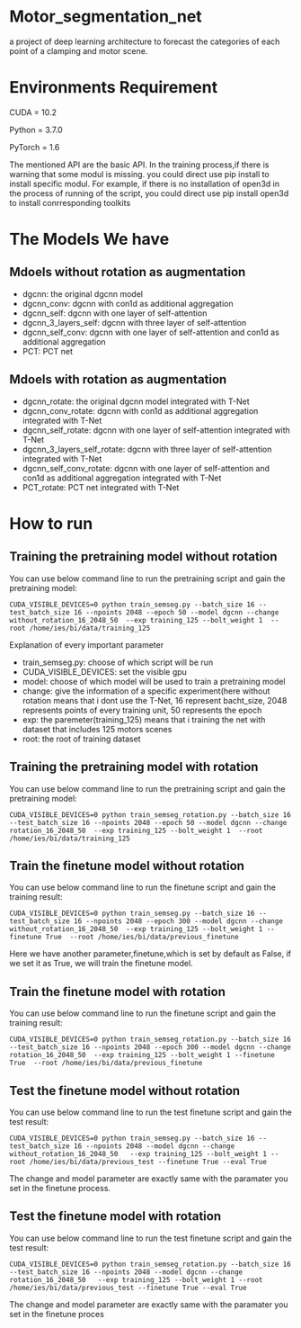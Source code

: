 # Motor_segmentation_net
a project of deep learning architecture to forecast the categories of each point of a clamping and motor scene.

# Environments Requirement
CUDA = 10.2

Python = 3.7.0

PyTorch = 1.6

The mentioned API are the basic API. In the training  process,if there is warning that some modul is missing. you could direct use pip install to install specific modul.
For example, if there is no installation of open3d in the process of running of the script, you could direct use pip install open3d to install conrresponding toolkits

# The Models We have

## Mdoels without rotation as augmentation

* dgcnn: the original dgcnn model
* dgcnn_conv: dgcnn with con1d as additional aggregation
* dgcnn_self: dgcnn with one layer of self-attention
* dgcnn_3_layers_self: dgcnn with three layer of self-attention 
* dgcnn_self_conv: dgcnn with one layer of self-attention and con1d as additional aggregation
* PCT: PCT net

## Mdoels with rotation as augmentation

* dgcnn_rotate: the original dgcnn model integrated with T-Net
* dgcnn_conv_rotate: dgcnn with con1d as additional aggregation integrated with T-Net
* dgcnn_self_rotate: dgcnn with one layer of self-attention integrated with T-Net
* dgcnn_3_layers_self_rotate: dgcnn with three layer of self-attention integrated with T-Net
* dgcnn_self_conv_rotate: dgcnn with one layer of self-attention and con1d as additional aggregation integrated with T-Net
* PCT_rotate: PCT net integrated with T-Net

# How to run

## Training the pretraining model without rotation

You can use below command line to run the pretraining script and gain the pretraining model:
```
CUDA_VISIBLE_DEVICES=0 python train_semseg.py --batch_size 16 --test_batch_size 16 --npoints 2048 --epoch 50 --model dgcnn --change without_rotation_16_2048_50  --exp training_125 --bolt_weight 1  --root /home/ies/bi/data/training_125
```
Explanation of every important parameter
* train_semseg.py: choose of which script will be run
* CUDA_VISIBLE_DEVICES: set the visible gpu 
* model: choose of which model will be used to train a pretraining model
* change: give the information of a specific experiment(here without rotation means that i dont use the  T-Net, 16 represent bacht_size, 2048 represents points of every training unit, 50 represents the epoch
* exp: the paremeter(training_125) means that i training the net with dataset that includes  125 motors scenes
* root: the root of training dataset

## Training the pretraining model with rotation

You can use below command line to run the pretraining script and gain the pretraining model:
```
CUDA_VISIBLE_DEVICES=0 python train_semseg_rotation.py --batch_size 16 --test_batch_size 16 --npoints 2048 --epoch 50 --model dgcnn --change rotation_16_2048_50  --exp training_125 --bolt_weight 1  --root /home/ies/bi/data/training_125
```

## Train the finetune model without rotation
You can use below command line to run the finetune script and gain the training result:
```
CUDA_VISIBLE_DEVICES=0 python train_semseg.py --batch_size 16 --test_batch_size 16 --npoints 2048 --epoch 300 --model dgcnn --change without_rotation_16_2048_50  --exp training_125 --bolt_weight 1 --finetune True  --root /home/ies/bi/data/previous_finetune
```
Here we have another parameter,finetune,which is set by default as False, if we set it as True, we will train the finetune model.

## Train the finetune model with rotation
You can use below command line to run the finetune script and gain the training result:
```
CUDA_VISIBLE_DEVICES=0 python train_semseg_rotation.py --batch_size 16 --test_batch_size 16 --npoints 2048 --epoch 300 --model dgcnn --change rotation_16_2048_50  --exp training_125 --bolt_weight 1 --finetune True  --root /home/ies/bi/data/previous_finetune
```

## Test the finetune model without rotation
You can use below command line to run the test finetune script and gain the test result:
```
CUDA_VISIBLE_DEVICES=0 python train_semseg.py --batch_size 16 --test_batch_size 16 --npoints 2048 --model dgcnn --change without_rotation_16_2048_50   --exp training_125 --bolt_weight 1 --root /home/ies/bi/data/previous_test --finetune True --eval True
```
The change and model parameter are exactly same with the paramater you set in the finetune process.

## Test the finetune model with rotation
You can use below command line to run the test finetune script and gain the test result:
```
CUDA_VISIBLE_DEVICES=0 python train_semseg_rotation.py --batch_size 16 --test_batch_size 16 --npoints 2048 --model dgcnn --change rotation_16_2048_50   --exp training_125 --bolt_weight 1 --root /home/ies/bi/data/previous_test --finetune True --eval True
```
The change and model parameter are exactly same with the paramater you set in the finetune proces
